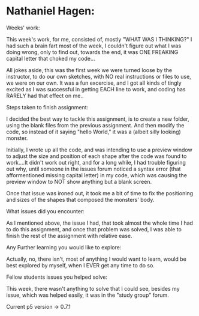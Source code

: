 # Nathaniel Hagen:


Weeks' work:

This week's work, for me, consisted of, mostly "WHAT WAS I THINKING?" I had such a brain fart most of the week, I couldn't figure out what I was doing wrong, only to find out, towards the end, it was ONE FREAKING capital letter that choked my code...

All jokes aside, this was the first week we were turned loose by the instructor, to do our own sketches, with NO real instructions or files to use, we were on our own. It was a fun excercise, and I got all kinds of tingly excited as I was successful in getting EACH line to work, and coding has RARELY had that effect on me..

Steps taken to finish assignment:

I decided the best way to tackle this assignment, is to create a new folder, using the blank files from the previous assignment. And then modify the code, so instead of it saying "hello World," it was a (albeit silly looking) monster.

Initially, I wrote up all the code, and was intending to use a preview window to adjust the size and position of each shape after the code was found to work....It didn't work out right, and for a long while, I had trouble figuring out why, until someone in the issues forum noticed a syntax error (that afformentioned missing capital letter) in my code, which was causing the preview window to NOT show anything but a blank screen.

Once that issue was ironed out, it took me a bit of time to fix the positioning and sizes of the shapes that composed the monsters' body.

What issues did you encounter:

As I mentioned above, the issue I had, that took almost the whole time I had to do this assignment, and once that problem was solved, I was able to finish the rest of the assignment with relative ease.

 Any Further learning you would like to explore:

Actually, no, there isn't, most of anything I would want to learn, would be best explored by myself, when I EVER get any time to do so.

Fellow students issues you helped solve:

This week, there wasn't anything to solve that I could see, besides my issue, which was helped easily, it was in the "study group" forum.

Current p5 version -> 0.7.1
